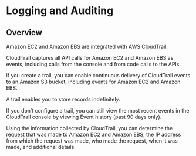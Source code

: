 # Logging and Auditing

## Overview

Amazon EC2 and Amazon EBS are integrated with AWS CloudTrail.

CloudTrail captures all API calls for Amazon EC2 and Amazon EBS as events, including calls from the console and from code calls to the APIs.

If you create a trail, you can enable continuous delivery of CloudTrail events to an Amazon S3 bucket, including events for Amazon EC2 and Amazon EBS.

A trail enables you to store records indefinitely.

If you don’t configure a trail, you can still view the most recent events in the CloudTrail console by viewing Event history (past 90 days only).

Using the information collected by CloudTrail, you can determine the request that was made to Amazon EC2 and Amazon EBS, the IP address from which the request was made, who made the request, when it was made, and additional details.